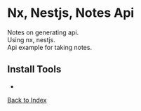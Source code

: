 # Nx, Nestjs, Notes Api

Notes on generating api.  
Using nx, nestjs.  
Api example for taking notes.

## Install Tools

-

[Back to Index](../index.md)
